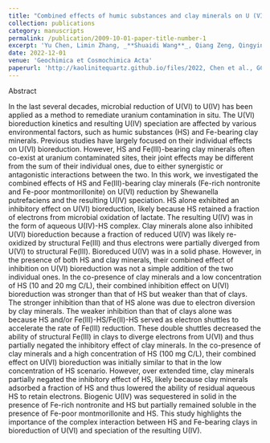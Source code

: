 ```yaml
---
title: "Combined effects of humic substances and clay minerals on U (VI) bioreduction"
collection: publications
category: manuscripts
permalink: /publication/2009-10-01-paper-title-number-1
excerpt: 'Yu Chen, Limin Zhang, _**Shuaidi Wang**_, Qiang Zeng, Qingyin Xia, Runjie Li, Dongyi Guo, Zezhen Pan, and Hailiang Dong'
date: 2022-12-01
venue: 'Geochimica et Cosmochimica Acta'
paperurl: 'http://kaolinitequartz.github.io/files/2022, Chen et al., GCA.pdf'
---
```

Abstract

In the last several decades, microbial reduction of U(VI) to U(IV) has been applied as a method to remediate uranium contamination in situ. The U(VI) bioreduction kinetics and resulting U(IV) speciation are affected by various environmental factors, such as humic substances (HS) and Fe-bearing clay minerals. Previous studies have largely focused on their individual effects on U(VI) bioreduction. However, HS and Fe(III)-bearing clay minerals often co-exist at uranium contaminated sites, their joint effects may be different from the sum of their individual ones, due to either synergistic or antagonistic interactions between the two. In this work, we investigated the combined effects of HS and Fe(III)-bearing clay minerals (Fe-rich nontronite and Fe-poor montmorillonite) on U(VI) reduction by Shewanella putrefaciens and the resulting U(IV) speciation. HS alone exhibited an inhibitory effect on U(VI) bioreduction, likely because HS retained a fraction of electrons from microbial oxidation of lactate. The resulting U(IV) was in the form of aqueous U(IV)-HS complex. Clay minerals alone also inhibited U(VI) bioreduction because a fraction of reduced U(IV) was likely re-oxidized by structural Fe(III) and thus electrons were partially diverged from U(VI) to structural Fe(III). Bioreduced U(IV) was in a solid phase. However, in the presence of both HS and clay minerals, their combined effect of inhibition on U(VI) bioreduction was not a simple addition of the two individual ones. In the co-presence of clay minerals and a low concentration of HS (10 and 20 mg C/L), their combined inhibition effect on U(VI) bioreduction was stronger than that of HS but weaker than that of clays. The stronger inhibition than that of HS alone was due to electron diversion by clay minerals. The weaker inhibition than that of clays alone was because HS and/or Fe(III)-HS/Fe(II)-HS served as electron shuttles to accelerate the rate of Fe(III) reduction. These double shuttles decreased the ability of structural Fe(III) in clays to diverge electrons from U(VI) and thus partially negated the inhibitory effect of clay minerals. In the co-presence of clay minerals and a high concentration of HS (100 mg C/L), their combined effect on U(VI) bioreduction was initially similar to that in the low concentration of HS scenario. However, over extended time, clay minerals partially negated the inhibitory effect of HS, likely because clay minerals adsorbed a fraction of HS and thus lowered the ability of residual aqueous HS to retain electrons. Biogenic U(IV) was sequestered in solid in the presence of Fe-rich nontronite and HS but partially remained soluble in the presence of Fe-poor montmorillonite and HS. This study highlights the importance of the complex interaction between HS and Fe-bearing clays in bioreduction of U(VI) and speciation of the resulting U(IV).
